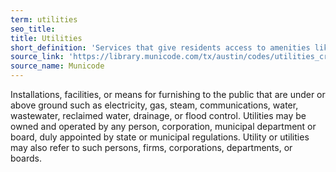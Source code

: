 ```yaml
---
term: utilities
seo_title: 
title: Utilities
short_definition: 'Services that give residents access to amenities like electricity, gas, phone and internet use, water, sewage, and garbage pick up.'
source_link: 'https://library.municode.com/tx/austin/codes/utilities_criteria_manual?nodeId=UTCRMA'
source_name: Municode
---
```



Installations, facilities, or means for furnishing to the public that are under or above ground such as electricity, gas, steam, communications, water, wastewater, reclaimed water, drainage, or flood control. Utilities may be owned and operated by any person, corporation, municipal department or board, duly appointed by state or municipal regulations. Utility or utilities may also refer to such persons, firms, corporations, departments, or boards.